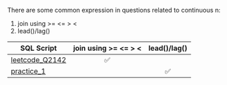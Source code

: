 There are some common expression in questions related to continuous n:
1. join using >= <= > <
2. lead()/lag()


| SQL Script  | join using >= <= > < | lead()/lag() |
| ----------- | :-----------: |  :-----------: |
| [leetcode_Q2142](https://github.com/irenejiazhou/sql_manual/blob/main/continuous_n/leetcode_Q2142_M.sql)  |✅||
| [practice_1](https://github.com/irenejiazhou/sql_manual/blob/main/continuous_n/practice_1_yoy_continuous_revenue.sql)   ||✅|
